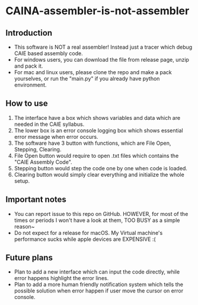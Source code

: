 # CAINA-assembler-is-not-assembler
## Introduction

* This software is NOT a real assembler! Instead just a tracer which debug CAIE based assembly code.  
* For windows users, you can download the file from release page, unzip and pack it.
* For mac and linux users, please clone the repo and make a pack yourselves, or run the "main.py" if you already have python environment.  

## How to use

1) The interface have a box which shows variables and data which are needed in the CAIE syllabus.  
2) The lower box is an error console logging box which shows essential error message when error occurs.  
2) The software have 3 button with functions, which are File Open, Stepping, Clearing.  
4) File Open button would require to open .txt files which contains the "CAIE Assembly Code".  
5) Stepping button would step the code one by one when code is loaded.  
6) Clearing button would simply clear everything and initialize the whole setup.  


## Important notes

* You can report issue to this repo on GitHub. HOWEVER, for most of the times or periods I won't have a look at them, TOO BUSY as a simple reason~  
* Do not expect for a release for macOS. My Virtual machine's performance sucks while apple devices are EXPENSIVE :(  

## Future plans

* Plan to add a new interface which can input the code directly, while error happens highlight the error lines.  
* Plan to add a more human friendly notification system which tells the possible solution when error happen if user move the cursor on error console.  



